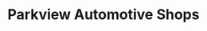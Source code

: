 ---
title: "Parkview Automotive Shops"
url: /chesapeake/parkview-automotive-shops/
shop: car repair
---